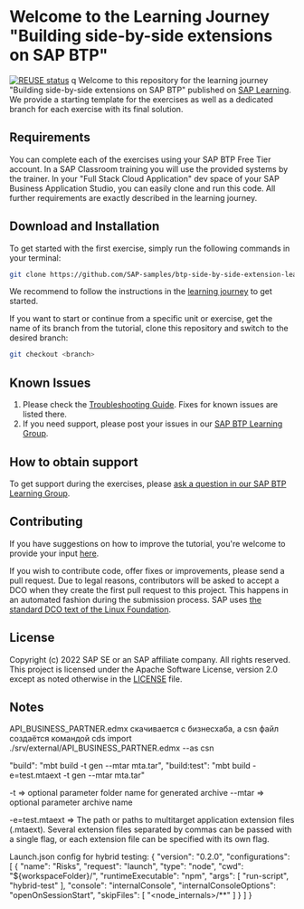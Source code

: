 # Welcome to the Learning Journey "Building side-by-side extensions on SAP BTP"
[![REUSE status](https://api.reuse.software/badge/github.com/SAP-samples/extension-suite-learning-journey)](https://api.reuse.software/info/github.com/SAP-samples/extension-suite-learning-journey)
q
Welcome to this repository for the learning journey "Building side-by-side extensions on SAP BTP" published on [SAP Learning](https://learning.sap.com/learning-journey/building-side-by-side-extensions-on-sap-btp). We provide a starting template for the exercises as well as a dedicated branch for each exercise with its final solution.

## Requirements
You can complete each of the exercises using your SAP BTP Free Tier account. In a SAP Classroom training you will use the provided systems by the trainer. In your "Full Stack Cloud Application" dev space of your SAP Business Application Studio, you can easily clone and run this code. All further requirements are exactly described in the learning journey.

## Download and Installation

To get started with the first exercise, simply run the following commands in your terminal:

```sh
git clone https://github.com/SAP-samples/btp-side-by-side-extension-learning-journey
```

We recommend to follow the instructions in the [learning journey](https://learning.sap.com/learning-journey/building-side-by-side-extensions-on-sap-btp) to get started.


If you want to start or continue from a specific unit or exercise, get the name of its branch from the tutorial, clone this repository and switch to the desired branch:

```sh
git checkout <branch>
```

## Known Issues

1. Please check the [Troubleshooting Guide](./TROUBLESHOOTING.md). Fixes for known issues are listed there.
2. If you need support, please post your issues in our [SAP BTP Learning Group](https://groups.community.sap.com/t5/sap-btp-learning/gh-p/SAP-BTP-Learning).

## How to obtain support

To get support during the exercises, please [ask a question in our SAP BTP Learning Group](https://groups.community.sap.com/t5/sap-btp-learning/gh-p/SAP-BTP-Learning).

## Contributing
If you have suggestions on how to improve the tutorial, you're welcome to provide your input [here](https://github.com/SAP-samples/extension-suite-learning-journey/issues).

If you wish to contribute code, offer fixes or improvements, please send a pull request. Due to legal reasons, contributors will be asked to accept a DCO when they create the first pull request to this project. This happens in an automated fashion during the submission process. SAP uses [the standard DCO text of the Linux Foundation](https://developercertificate.org/).

## License
Copyright (c) 2022 SAP SE or an SAP affiliate company. All rights reserved. This project is licensed under the Apache Software License, version 2.0 except as noted otherwise in the [LICENSE](LICENSES/Apache-2.0.txt) file.


## Notes

API_BUSINESS_PARTNER.edmx скачивается с бизнесхаба, а csn файл создаётся командой 
cds import ./srv/external/API_BUSINESS_PARTNER.edmx  --as csn




"build": "mbt build -t gen --mtar mta.tar",
"build:test": "mbt build -e=test.mtaext -t gen --mtar mta.tar"


-t => optional parameter folder name for generated archive
--mtar => optional parameter archive name

-e=test.mtaext => The path or paths to multitarget application extension files (.mtaext). Several extension files separated by commas can be passed with a single flag, or each extension file can be specified with its own flag.


Launch.json config for hybrid testing:
{
    "version": "0.2.0",
    "configurations": [
        {
            "name": "Risks",
            "request": "launch",
            "type": "node",
            "cwd": "${workspaceFolder}/",
            "runtimeExecutable": "npm",
            "args": [
                "run-script",
                "hybrid-test"
            ],
            "console": "internalConsole",
            "internalConsoleOptions": "openOnSessionStart",
            "skipFiles": [
                "<node_internals>/**"
            ]
        }
    ]
}